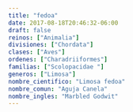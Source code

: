 ```yaml
---
title: "fedoa"
date: 2017-08-18T20:46:32-06:00
draft: false
reinos: ["Animalia"]
divisiones: ["Chordata"]
clases: ["Aves"]
ordenes: ["Charadriiformes"]
familias: ["Scolopacidae "]
generos: ["Limosa"]
nombre_cientifico: "Limosa fedoa"
nombre_comun: "Aguja Canela"
nombre_ingles: "Marbled Godwit"
---
```


